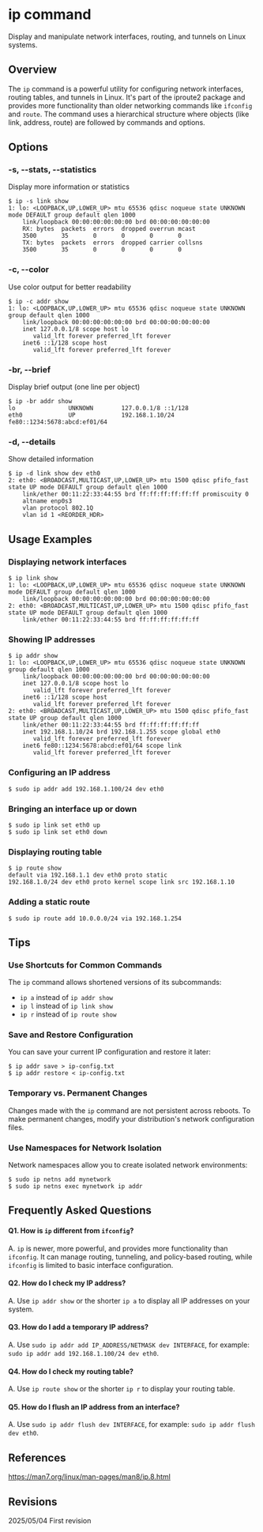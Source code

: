 # ip command

Display and manipulate network interfaces, routing, and tunnels on Linux systems.

## Overview

The `ip` command is a powerful utility for configuring network interfaces, routing tables, and tunnels in Linux. It's part of the iproute2 package and provides more functionality than older networking commands like `ifconfig` and `route`. The command uses a hierarchical structure where objects (like link, address, route) are followed by commands and options.

## Options

### **-s, --stats, --statistics**

Display more information or statistics

```console
$ ip -s link show
1: lo: <LOOPBACK,UP,LOWER_UP> mtu 65536 qdisc noqueue state UNKNOWN mode DEFAULT group default qlen 1000
    link/loopback 00:00:00:00:00:00 brd 00:00:00:00:00:00
    RX: bytes  packets  errors  dropped overrun mcast   
    3500       35       0       0       0       0      
    TX: bytes  packets  errors  dropped carrier collsns 
    3500       35       0       0       0       0      
```

### **-c, --color**

Use color output for better readability

```console
$ ip -c addr show
1: lo: <LOOPBACK,UP,LOWER_UP> mtu 65536 qdisc noqueue state UNKNOWN group default qlen 1000
    link/loopback 00:00:00:00:00:00 brd 00:00:00:00:00:00
    inet 127.0.0.1/8 scope host lo
       valid_lft forever preferred_lft forever
    inet6 ::1/128 scope host 
       valid_lft forever preferred_lft forever
```

### **-br, --brief**

Display brief output (one line per object)

```console
$ ip -br addr show
lo               UNKNOWN        127.0.0.1/8 ::1/128 
eth0             UP             192.168.1.10/24 fe80::1234:5678:abcd:ef01/64
```

### **-d, --details**

Show detailed information

```console
$ ip -d link show dev eth0
2: eth0: <BROADCAST,MULTICAST,UP,LOWER_UP> mtu 1500 qdisc pfifo_fast state UP mode DEFAULT group default qlen 1000
    link/ether 00:11:22:33:44:55 brd ff:ff:ff:ff:ff:ff promiscuity 0 
    altname enp0s3
    vlan protocol 802.1Q
    vlan id 1 <REORDER_HDR> 
```

## Usage Examples

### Displaying network interfaces

```console
$ ip link show
1: lo: <LOOPBACK,UP,LOWER_UP> mtu 65536 qdisc noqueue state UNKNOWN mode DEFAULT group default qlen 1000
    link/loopback 00:00:00:00:00:00 brd 00:00:00:00:00:00
2: eth0: <BROADCAST,MULTICAST,UP,LOWER_UP> mtu 1500 qdisc pfifo_fast state UP mode DEFAULT group default qlen 1000
    link/ether 00:11:22:33:44:55 brd ff:ff:ff:ff:ff:ff
```

### Showing IP addresses

```console
$ ip addr show
1: lo: <LOOPBACK,UP,LOWER_UP> mtu 65536 qdisc noqueue state UNKNOWN group default qlen 1000
    link/loopback 00:00:00:00:00:00 brd 00:00:00:00:00:00
    inet 127.0.0.1/8 scope host lo
       valid_lft forever preferred_lft forever
    inet6 ::1/128 scope host 
       valid_lft forever preferred_lft forever
2: eth0: <BROADCAST,MULTICAST,UP,LOWER_UP> mtu 1500 qdisc pfifo_fast state UP group default qlen 1000
    link/ether 00:11:22:33:44:55 brd ff:ff:ff:ff:ff:ff
    inet 192.168.1.10/24 brd 192.168.1.255 scope global eth0
       valid_lft forever preferred_lft forever
    inet6 fe80::1234:5678:abcd:ef01/64 scope link 
       valid_lft forever preferred_lft forever
```

### Configuring an IP address

```console
$ sudo ip addr add 192.168.1.100/24 dev eth0
```

### Bringing an interface up or down

```console
$ sudo ip link set eth0 up
$ sudo ip link set eth0 down
```

### Displaying routing table

```console
$ ip route show
default via 192.168.1.1 dev eth0 proto static 
192.168.1.0/24 dev eth0 proto kernel scope link src 192.168.1.10
```

### Adding a static route

```console
$ sudo ip route add 10.0.0.0/24 via 192.168.1.254
```

## Tips

### Use Shortcuts for Common Commands

The `ip` command allows shortened versions of its subcommands:
- `ip a` instead of `ip addr show`
- `ip l` instead of `ip link show`
- `ip r` instead of `ip route show`

### Save and Restore Configuration

You can save your current IP configuration and restore it later:

```console
$ ip addr save > ip-config.txt
$ ip addr restore < ip-config.txt
```

### Temporary vs. Permanent Changes

Changes made with the `ip` command are not persistent across reboots. To make permanent changes, modify your distribution's network configuration files.

### Use Namespaces for Network Isolation

Network namespaces allow you to create isolated network environments:

```console
$ sudo ip netns add mynetwork
$ sudo ip netns exec mynetwork ip addr
```

## Frequently Asked Questions

#### Q1. How is `ip` different from `ifconfig`?
A. `ip` is newer, more powerful, and provides more functionality than `ifconfig`. It can manage routing, tunneling, and policy-based routing, while `ifconfig` is limited to basic interface configuration.

#### Q2. How do I check my IP address?
A. Use `ip addr show` or the shorter `ip a` to display all IP addresses on your system.

#### Q3. How do I add a temporary IP address?
A. Use `sudo ip addr add IP_ADDRESS/NETMASK dev INTERFACE`, for example: `sudo ip addr add 192.168.1.100/24 dev eth0`.

#### Q4. How do I check my routing table?
A. Use `ip route show` or the shorter `ip r` to display your routing table.

#### Q5. How do I flush an IP address from an interface?
A. Use `sudo ip addr flush dev INTERFACE`, for example: `sudo ip addr flush dev eth0`.

## References

https://man7.org/linux/man-pages/man8/ip.8.html

## Revisions

2025/05/04 First revision